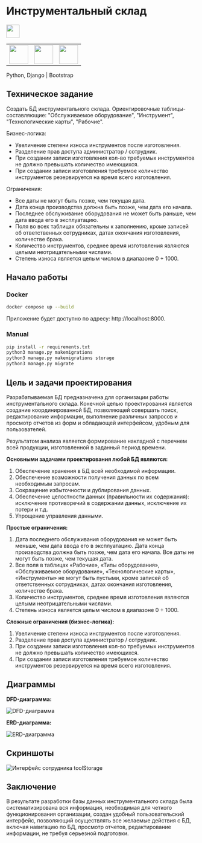 # Инструментальный склад

<img src="../toolStorage/static/img/logo.jpg" style="object-fit: cover; height: 35px;">

<table cellpadding="0">
    <tr style="padding: 0">
        <td valign="top"><img src="../assets/python.png" style="object-fit: cover; height: 50px;"></td>
        <td valign="top"><img src="../assets/django.svg" style="object-fit: cover; height: 50px;"></td>
        <td valign="top"><img src="../assets/bootstrap.png" style="object-fit: cover; height: 50px;"></td>
    </tr>
</table>

Python, Django | Bootstrap

## Техническое задание

Создать БД инструментального склада. Ориентировочные таблицы-составляющие: "Обслуживаемое оборудование", "Инструмент", "Технологические карты", "Рабочие".

Бизнес-логика:
- Увеличение степени износа инструментов после изготовления.
- Разделение прав доступа администратор / сотрудник.
- При создании записи изготовления кол-во требуемых инструментов не должно превышать количество имеющихся.
- При создании записи изготовления требуемое количество инструментов резервируется на время всего изготовления.

Ограничения:
- Все даты не могут быть позже, чем текущая дата.
- Дата конца производства должна быть позже, чем дата его начала.
- Последнее обслуживание оборудования не может быть раньше, чем дата ввода его в эксплуатацию.
- Поля во всех таблицах обязательны к заполнению, кроме записей об ответственных сотрудниках, датах окончания изготовления, количестве брака.
- Количество инструментов, среднее время изготовления являются целыми неотрицательными числами.
- Степень износа является целым числом в диапазоне 0 ÷ 1000.

## Начало работы

### Docker

```bash
docker compose up --build
```

Приложение будет доступно по адресу: http://localhost:8000.

### Manual

```bash
pip install -r requirements.txt
python3 manage.py makemigrations
python3 manage.py makemigrations storage
python3 manage.py migrate
```

## Цель и задачи проектирования

Разрабатываемая БД предназначена для организации работы инструментального склада. Конечной целью проектирования является создание координированной БД, позволяющей совершать поиск, редактирование информации, выполнение различных запросов и просмотр отчетов из форм и обладающей интерфейсом, удобным для пользователей. 

Результатом анализа является формирование накладной с перечнем всей продукции, изготовленной в заданный период времени.

**Основными задачами проектирования любой БД являются:**

1. Обеспечение хранения в БД всей необходимой информации. 
2. Обеспечение возможности получения данных по всем необходимым запросам. 
3. Сокращение избыточности и дублирования данных. 
4. Обеспечение целостности данных (правильности их содержания): исключение противоречий в содержании данных, исключение их потери и т.д. 
5. Упрощение управления данными. 

**Простые ограничения:**

1. Дата последнего обслуживания оборудования не может быть меньше, чем дата ввода его в эксплуатацию. Дата конца производства должна быть позже, чем дата его начала. Все даты не могут быть позже, чем текущая дата. 
2. Все поля в таблицах «Рабочие», «Типы оборудования», «Обслуживаемое оборудование», «Технологические карты», «Инструменты» не могут быть пустыми, кроме записей об ответственных сотрудниках, датах окончания изготовления, количестве брака. 
3. Количество инструментов, среднее время изготовления являются целыми неотрицательными числами. 
4. Степень износа является целым числом в диапазоне 0 ÷ 1000. 

**Сложные ограничения (бизнес-логика):**

1. Увеличение степени износа инструментов после изготовления. 
2. Разделение прав доступа администратор / сотрудник. 
3. При создании записи изготовления кол-во требуемых инструментов не должно превышать количество имеющихся. 
4. При создании записи изготовления требуемое количество инструментов резервируется на время всего изготовления.

## Диаграммы

**DFD-диаграмма:**

![DFD-диаграмма](../assets/dfd_toolStorage.png)

**ERD-диаграмма:**

![ERD-диаграмма](../assets/erd_toolStorage.png)

## Скриншоты

![Интерфейс сотрудника toolStorage](../assets/main-screenshot.jpg)

## Заключение

В результате разработки базы данных инструментального склада была систематизирована вся информация, необходимая для четкого функционирования организации, создан удобный пользовательский интерфейс, позволяющий осуществлять все желаемые действия с БД, включая навигацию по БД, просмотр отчетов, редактирование информации, не требуя серьезной подготовки. 